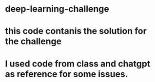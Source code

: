 # deep-learning-challenge

# this code contanis the solution for the challenge

# I used code from class and chatgpt as reference for some issues.